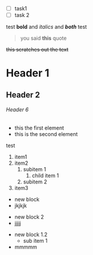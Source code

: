 + [ ] task1
+ [ ] task 2

test **bold** and *italics* and ***both*** test

> you said **this** quote

<s>this scratches out the text</s>

# Header 1

## Header 2

###### Header 6

- this the first element
- this is the second element

test

1. item1
2. item2
   1. subitem 1
      1. child item 1
   2. subitem 2
3. item3

+ new block
+ jkjkjk
- new block 2
- jjjjj
+ new block 1.2
   + sub item 1
+ mmmmm

